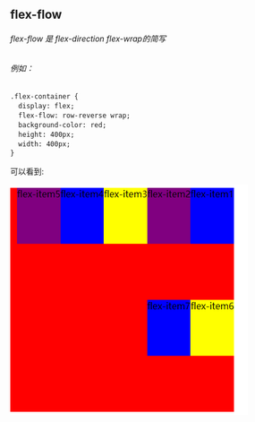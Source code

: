 ## flex-flow

###### flex-flow 是 flex-direction flex-wrap的简写

###### 例如：

```html
.flex-container {
  display: flex;
  flex-flow: row-reverse wrap;
  background-color: red;
  height: 400px;
  width: 400px;
}
```

可以看到:

![](img/7.1.png)